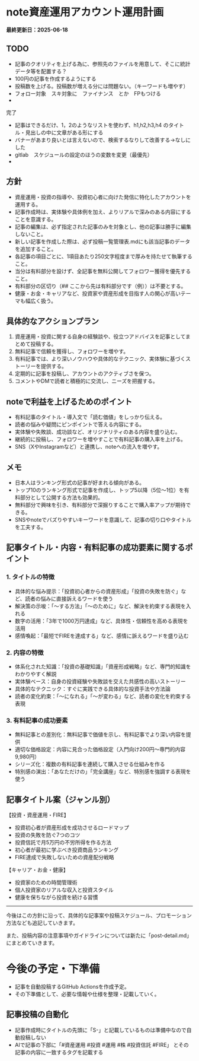 # note資産運用アカウント運用計画

**最終更新日：2025-06-18**

## TODO

- 記事のクオリティを上げる為に、参照先のファイルを用意して、そこに統計データ等を配置する？
- 100円の記事を作成するようにする
- 投稿数を上げる。投稿数が増える分には問題ない。（キーワードも増やす）
- フォロー対象　スキ対象に　ファイナンス　とか　FPもつける
- 


完了

- 記事はできるだけ、1，2のようなリストを使わず、h1,h2,h3,h4 のタイトル・見出しの中に文章がある形にする
- バナーがあまり良いとは言えないので、検索するなりして改善する→なしにした
- gitlab　スケジュールの設定のほうの変数を変更（最優先）
- 


## 方針

- 資産運用・投資の指導や、投資初心者に向けた発信に特化したアカウントを運用する。
- 記事作成時は、実体験や具体例を加え、よりリアルで深みのある内容にすることを意識する。
- 記事の編集は、必ず指定された記事のみを対象とし、他の記事は勝手に編集しないこと。
- 新しい記事を作成した際は、必ず投稿一覧管理表.mdにも該当記事のデータを追加すること。
- 各記事の項目ごとに、1項目あたり250文字程度まで厚みを持たせて執筆すること。
- 当分は有料部分を設けず、全記事を無料公開してフォロワー獲得を優先すること。
- 有料部分の区切り（## ここから先は有料部分です（例））は不要とする。
- 健康・お金・キャリアなど、投資家や資産形成を目指す人の関心が高いテーマも幅広く扱う。

## 具体的なアクションプラン

1. 資産運用・投資に関する自身の経験談や、役立つアドバイスを記事としてまとめて投稿する。
2. 無料記事で信頼を獲得し、フォロワーを増やす。
3. 有料記事では、より深いノウハウや具体的なテクニック、実体験に基づくストーリーを提供する。
4. 定期的に記事を投稿し、アカウントのアクティブさを保つ。
5. コメントやDMで読者と積極的に交流し、ニーズを把握する。

## noteで利益を上げるためのポイント

- 有料記事のタイトル・導入文で「読む価値」をしっかり伝える。
- 読者の悩みや疑問にピンポイントで答える内容にする。
- 実体験や失敗談、成功談など、オリジナリティのある内容を盛り込む。
- 継続的に投稿し、フォロワーを増やすことで有料記事の購入率を上げる。
- SNS（XやInstagramなど）と連携し、noteへの流入を増やす。

## メモ

- 日本人はランキング形式の記事が好まれる傾向がある。
- トップ10のランキング形式で記事を作成し、トップ5以降（5位〜1位）を有料部分として公開する方法も効果的。
- 無料部分で興味を引き、有料部分で深掘りすることで購入率アップが期待できる。
- SNSやnoteでバズりやすいキーワードを意識して、記事の切り口やタイトルを工夫する。

## 記事タイトル・内容・有料記事の成功要素に関するポイント

### 1. タイトルの特徴

- 具体的な悩み提示：「投資初心者からの資産形成」「投資の失敗を防ぐ」など、読者の悩みに直接訴えるワードを使う
- 解決策の示唆：「〜する方法」「〜のために」など、解決を約束する表現を入れる
- 数字の活用：「3年で1000万円達成」など、具体性・信頼性を高める表現を活用
- 感情喚起：「最短でFIREを達成する」など、感情に訴えるワードを盛り込む

### 2. 内容の特徴

- 体系化された知識：「投資の基礎知識」「資産形成戦略」など、専門的知識をわかりやすく解説
- 実体験ベース：自身の投資経験や失敗談を交えた共感性の高いストーリー
- 具体的なテクニック：すぐに実践できる具体的な投資手法や方法論
- 読者の変化約束：「〜になれる」「〜が変わる」など、読者の変化を約束する表現

### 3. 有料記事の成功要素

- 無料記事との差別化：無料記事で価値を示し、有料記事でより深い内容を提供
- 適切な価格設定：内容に見合った価格設定（入門向け200円〜専門的内容9,980円）
- シリーズ化：複数の有料記事を連続して購入させる仕組みを作る
- 特別感の演出：「あなただけの」「完全講座」など、特別感を強調する表現を使う

## 記事タイトル案（ジャンル別）

【投資・資産運用・FIRE】

- 投資初心者が資産形成を成功させるロードマップ
- 投資の失敗を防ぐ7つのコツ
- 投資信託で月5万円の不労所得を作る方法
- 初心者が最初に学ぶべき投資商品ランキング
- FIRE達成で失敗しないための資産配分戦略

【キャリア・お金・健康】

- 投資家のための時間管理術
- 個人投資家のリアルな収入と投資スタイル
- 健康を保ちながら投資を続ける習慣

---

今後はこの方針に沿って、具体的な記事案や投稿スケジュール、プロモーション方法なども追記していきます。

また、投稿内容の注意事項やガイドラインについては新たに「post-detail.md」にまとめていきます。

# 今後の予定・下準備

- 記事を自動投稿するGitHub Actionsを作成予定。
- その下準備として、必要な情報や仕様を整理・記載していく。

## 記事投稿の自動化

- 記事作成時にタイトルの先頭に「S-」と記載しているものは準備中なので自動投稿しない
- AIで記事の下部に「#資産運用 #投資 #運用 #株 #投資信託 #FIRE」 とその記事の内容に一致するタグを記載する
